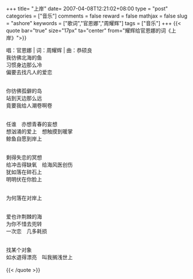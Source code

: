 +++
title= "上岸"
date= 2007-04-08T12:21:02+08:00
type = "post"
categories = ["音乐"]
comments = false
reward = false
mathjax = false
slug = "ashore"
keywords = ["歌词","官恩娜","周耀辉"]
tags = ["音乐"]
+++
{{< quote bar="true" size="17px"  ta="center" from="耀辉给官恩娜的词《上岸》">}}

唱：官恩娜 | 词：周耀辉 | 曲：恭硕良<br>
我彷佛北海的鱼<br>
习惯身边那么冷<br>
偏要去找凡人的爱恋<br><br>

你彷佛孤僻的岛<br>
站到天边那么远<br>
竟要我给人潮卷啊卷<br><br>

任谁　亦想青春的妄想<br>
想汹涌的爱上　想触摸到暖掌<br>
鲸鱼自愿到岸上<br><br>

剩得失恋的冥想<br>
给冲击得缺氧　给海风医创伤<br>
犹如落在碎石上<br>
明明伏在你脸上<br><br>

为何落在对岸上<br><br>

爱也许荆棘的海<br>
为你不惜去兜转<br>
一次恋　几多耗损<br><br>

找某个对象<br>
如水退得漂亮　叫我搁浅世上<br><br>
{{< /quote >}}
<!--more-->